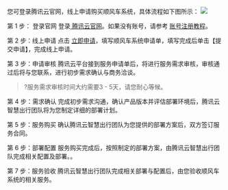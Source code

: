 您可登录腾讯云官网，线上申请购买顺风车系统，具体流程如下图所示：
![](https://main.qcloudimg.com/raw/8dc154d5afa271f3b236203d0219b358.png)

第 1 步： 登录官网
登录[ 腾讯云官网](https://cloud.tencent.com/login)。如果没有账号，请参考 [账号注册教程](https://cloud.tencent.com/document/product/378/17985)。

第 2 步：线上申请
点击 [立即申请](https://cloud.tencent.com/apply/p/ipekv08skhm)，填写顺风车系统申请单，填写完成后单击【提交申请】，完成线上申请。

第 3 步：申请审核
腾讯云平台接到服务申请单后，将进行服务需求审核，审核通过后将与您联系，进行初步需求确认与商务洽谈。
>?服务需求审核时间大约需要3 - 5天，请您耐心等候。

第 4 步：需求确认
完成初步需求沟通，确认产品版本并评估部署环境后，腾讯云智慧出行团队将为您制定详细的部署计划。

第 5 步：服务购买
确认腾讯云智慧出行团队为您提供的部署方案后，双方签订服务合同。

第 6 步：部署配置
服务购买完成后，按照制定的部署方案，由腾讯云智慧出行团队完成相关配置及部署。。

第 7 步：服务验收
腾讯云智慧出行团队完成相关部署与配置后，由您验收顺风车系统的相关服务。

